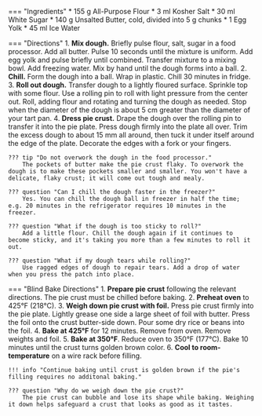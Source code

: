 === "Ingredients"
    * 155 g All-Purpose Flour
    * 3 ml Kosher Salt
    * 30 ml White Sugar
    * 140 g Unsalted Butter, cold, divided into 5 g chunks
    * 1 Egg Yolk
    * 45 ml Ice Water

=== "Directions"
    1. **Mix dough.** Briefly pulse flour, salt, sugar in a food processor. Add all butter. Pulse 10 seconds until the mixture is uniform. Add egg yolk and pulse briefly until combined. Transfer mixture to a mixing bowl. Add freezing water. Mix by hand until the dough forms into a ball.
    2. **Chill.** Form the dough into a ball. Wrap in plastic. Chill 30 minutes in fridge.
    3. **Roll out dough.** Transfer dough to a lightly floured surface. Sprinkle top with some flour. Use a rolling pin to roll with light pressure from the center out. Roll, adding flour and rotating and turning the dough as needed. Stop when the diameter of the dough is about 5 cm greater than the diameter of your tart pan.
    4. **Dress pie crust.** Drape the dough over the rolling pin to transfer it into the pie plate. Press dough firmly into the plate all over. Trim the excess dough to about 15 mm all around, then tuck it under itself around the edge of the plate. Decorate the edges with a fork or your fingers.

    ??? tip "Do not overwork the dough in the food processor."
        The pockets of butter make the pie crust flaky. To overwork the dough is to make these pockets smaller and smaller. You won't have a delicate, flaky crust; it will come out tough and mealy.

    ??? question "Can I chill the dough faster in the freezer?"
        Yes. You can chill the dough ball in freezer in half the time; e.g. 20 minutes in the refrigerator requires 10 minutes in the freezer.

    ??? question "What if the dough is too sticky to roll?"
        Add a little flour. Chill the dough again if it continues to become sticky, and it's taking you more than a few minutes to roll it out.

    ??? question "What if my dough tears while rolling?"
        Use ragged edges of dough to repair tears. Add a drop of water when you press the patch into place.

=== "Blind Bake Directions"
    1. **Prepare pie crust** following the relevant directions. The pie crust must be chilled before baking.
    2. **Preheat oven** to 425°F (218°C).
    3. **Weigh down pie crust with foil.** Press pie crust firmly into the pie plate. Lightly grease one side a large sheet of foil with butter. Press the foil onto the crust butter-side down. Pour some dry rice or beans into the foil.
    4. **Bake at 425°F** for 12 minutes. Remove from oven. Remove weights and foil.
    5. **Bake at 350°F**. Reduce oven to 350°F (177°C). Bake 10 minutes until the crust turns golden brown color.
    6. **Cool to room-temperature** on a wire rack before filling.

    !!! info "Continue baking until crust is golden brown if the pie's filling requires no additonal baking."

    ??? question "Why do we weigh down the pie crust?"
        The pie crust can bubble and lose its shape while baking. Weighing it down helps safeguard a crust that looks as good as it tastes.

[^1]: {{ cite.bittman_how_to_cook_everything }} Accessed December 2020.

